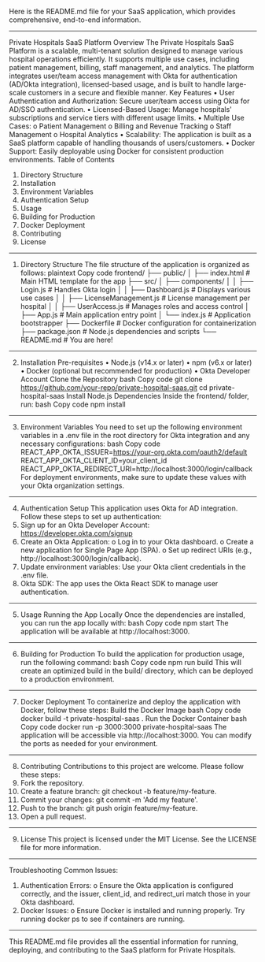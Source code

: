 Here is the README.md file for your SaaS application, which provides comprehensive, end-to-end information.
________________________________________
Private Hospitals SaaS Platform
Overview
The Private Hospitals SaaS Platform is a scalable, multi-tenant solution designed to manage various hospital operations efficiently. It supports multiple use cases, including patient management, billing, staff management, and analytics. The platform integrates user/team access management with Okta for authentication (AD/Okta integration), licensed-based usage, and is built to handle large-scale customers in a secure and flexible manner.
Key Features
•	User Authentication and Authorization: Secure user/team access using Okta for AD/SSO authentication.
•	Licensed-Based Usage: Manage hospitals' subscriptions and service tiers with different usage limits.
•	Multiple Use Cases:
o	Patient Management
o	Billing and Revenue Tracking
o	Staff Management
o	Hospital Analytics
•	Scalability: The application is built as a SaaS platform capable of handling thousands of users/customers.
•	Docker Support: Easily deployable using Docker for consistent production environments.
Table of Contents
1.	Directory Structure
2.	Installation
3.	Environment Variables
4.	Authentication Setup
5.	Usage
6.	Building for Production
7.	Docker Deployment
8.	Contributing
9.	License
________________________________________
1. Directory Structure
The file structure of the application is organized as follows:
plaintext
Copy code
frontend/
├── public/
│   ├── index.html                # Main HTML template for the app
├── src/
│   ├── components/
│   │   ├── Login.js              # Handles Okta login
│   │   ├── Dashboard.js          # Displays various use cases
│   │   ├── LicenseManagement.js  # License management per hospital
│   │   ├── UserAccess.js         # Manages roles and access control
│   ├── App.js                    # Main application entry point
│   └── index.js                  # Application bootstrapper
├── Dockerfile                    # Docker configuration for containerization
├── package.json                  # Node.js dependencies and scripts
└── README.md                     # You are here!
________________________________________
2. Installation
Pre-requisites
•	Node.js (v14.x or later)
•	npm (v6.x or later)
•	Docker (optional but recommended for production)
•	Okta Developer Account
Clone the Repository
bash
Copy code
git clone https://github.com/your-repo/private-hospital-saas.git
cd private-hospital-saas
Install Node.js Dependencies
Inside the frontend/ folder, run:
bash
Copy code
npm install
________________________________________
3. Environment Variables
You need to set up the following environment variables in a .env file in the root directory for Okta integration and any necessary configurations:
bash
Copy code
REACT_APP_OKTA_ISSUER=https://your-org.okta.com/oauth2/default
REACT_APP_OKTA_CLIENT_ID=your_client_id
REACT_APP_OKTA_REDIRECT_URI=http://localhost:3000/login/callback
For deployment environments, make sure to update these values with your Okta organization settings.
________________________________________
4. Authentication Setup
This application uses Okta for AD integration. Follow these steps to set up authentication:
1.	Sign up for an Okta Developer Account: https://developer.okta.com/signup
2.	Create an Okta Application:
o	Log in to your Okta dashboard.
o	Create a new application for Single Page App (SPA).
o	Set up redirect URIs (e.g., http://localhost:3000/login/callback).
3.	Update environment variables: Use your Okta client credentials in the .env file.
4.	Okta SDK: The app uses the Okta React SDK to manage user authentication.
________________________________________
5. Usage
Running the App Locally
Once the dependencies are installed, you can run the app locally with:
bash
Copy code
npm start
The application will be available at http://localhost:3000.
________________________________________
6. Building for Production
To build the application for production usage, run the following command:
bash
Copy code
npm run build
This will create an optimized build in the build/ directory, which can be deployed to a production environment.
________________________________________
7. Docker Deployment
To containerize and deploy the application with Docker, follow these steps:
Build the Docker Image
bash
Copy code
docker build -t private-hospital-saas .
Run the Docker Container
bash
Copy code
docker run -p 3000:3000 private-hospital-saas
The application will be accessible via http://localhost:3000. You can modify the ports as needed for your environment.
________________________________________
8. Contributing
Contributions to this project are welcome. Please follow these steps:
1.	Fork the repository.
2.	Create a feature branch: git checkout -b feature/my-feature.
3.	Commit your changes: git commit -m 'Add my feature'.
4.	Push to the branch: git push origin feature/my-feature.
5.	Open a pull request.
________________________________________
9. License
This project is licensed under the MIT License. See the LICENSE file for more information.
________________________________________
Troubleshooting
Common Issues:
1.	Authentication Errors:
o	Ensure the Okta application is configured correctly, and the issuer, client_id, and redirect_uri match those in your Okta dashboard.
2.	Docker Issues:
o	Ensure Docker is installed and running properly. Try running docker ps to see if containers are running.
________________________________________
This README.md file provides all the essential information for running, deploying, and contributing to the SaaS platform for Private Hospitals.


